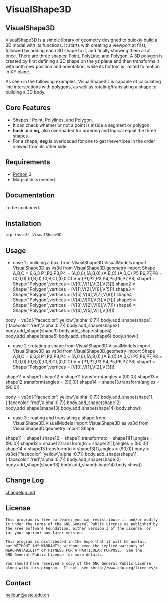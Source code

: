 # VisualShape3D

## VisualShape3D

VisualShape3D is a simple library of geometry designed to quickly build a 3D model with its functions. It starts with creating a viewport at first, followed by adding each 3D shape to it, and finally showing them all at once. There are three shapes: Point, PolyLine, and Polygon. A 3D polygon is created by first defining a 2D shape on the yz plane and then transforms it with both new position and orientation, while its bottom is limited to motion in XY plane. 

As seen in the following examples, VisualShape3D is capable of calculating line intersections with polygons, as well as rotating/translating a shape to building a 3D body.

## Core Features
* Shapes : Point, Polylines, and Polygon.
* It can check whether or not a point is inside a segment or polygon.
* __hash__ and __eq__, also overloaded for ordering and logical equal the three shapes.
* For a shape, __neg__ is overloaded for one to get thevertices in the order viewed from its other side.

## Requirements

* [Python](http://www.python.org) 3 
* Matplotlib is needed.

## Documentation

To be continued.

## Installation
```bash
pip install VisualShape3D
```

## Usage 

* case 1 : building a box.
from VisualShape3D.VisualModels import VisualShape3D as vs3d 
from VisualShape3D.geometry import Shape
A,B,C = 6,6,3 
P1,P2,P3,P4 = (A,0,0),(A,B,0),(A,B,C),(A,0,C) 
P5,P6,P7,P8 = (0,0,0),(0,B,0),(0,B,C),(0,0,C) 
V = [P1,P2,P3,P4,P5,P6,P7,P8] 
shape1 = Shape("Polygon",vertices = [V[0],V[1],V[2],V[3]]) 
shape2 = Shape("Polygon",vertices = [V[1],V[2],V[6],V[5]]) 
shape3 = Shape("Polygon",vertices = [V[5],V[4],V[7],V[6]]) 
shape4 = Shape("Polygon",vertices = [V[4],V[0],V[3],V[7]]) 
shape5 = Shape("Polygon",vertices = [V[3],V[2],V[6],V[7]]) 
shape6 = Shape("Polygon",vertices = [V[4],V[5],V[1],V[0]])

body = vs3d({'facecolor':'yellow','alpha':0.7}) 
body.add_shape(shape1,{'facecolor':'red','alpha':0.7}) 
body.add_shape(shape2) 
body.add_shape(shape3) 
body.add_shape(shape4) 
body.add_shape(shape5) 
body.add_shape(shape6) 
body.show()

* case 2 : rotating a shape 
from VisualShape3D.VisualModels import VisualShape3D as vs3d 
from VisualShape3D.geometry import Shape
A,B,C = 6,6,3 
P1,P2,P3,P4 = (A,0,0),(A,B,0),(A,B,C),(A,0,C) 
P5,P6,P7,P8 = (0,0,0),(0,B,0),(0,B,C),(0,0,C) 
V = [P1,P2,P3,P4,P5,P6,P7,P8] 
shape1 = Shape("Polygon",vertices = [V[0],V[1],V[2],V[3]])

shape11 = shape1 
shape12 = shape11.transform(angles = (90,0)) 
shape13 = shape12.transform(angles = (90,0)) 
shape14 = shape13.transform(angles = (90,0))

body = vs3d({'facecolor':'yellow','alpha':0.7}) 
body.add_shape(shape11,{'facecolor':'red','alpha':0.7}) 
body.add_shape(shape12) 
body.add_shape(shape13) 
body.add_shape(shape14) 
body.show()

* case 3 : roating and translating a shape 
from VisualShape3D.VisualModels import VisualShape3D as vs3d
from VisualShape3D.geometry import Shape

shape11 = shape1 
shape12 = shape11.transform(to = shape11[1],angles = (90,0)) 
shape13 = shape12.transform(to = shape12[1],angles = (90,0)) 
shape14 = shape13.transform(to = shape13[1],angles = (90,0))
body = vs3d({'facecolor':'yellow','alpha':0.7}) 
body.add_shape(shape11,{'facecolor':'red','alpha':0.7}) 
body.add_shape(shape12) 
body.add_shape(shape13) 
body.add_shape(shape14) 
body.show()


## Change Log

[changelog.md](changelog.md)

## License

    This program is free software: you can redistribute it and/or modify
    it under the terms of the GNU General Public License as published by
    the Free Software Foundation, either version 3 of the License, or
    (at your option) any later version.

    This program is distributed in the hope that it will be useful,
    but WITHOUT ANY WARRANTY; without even the implied warranty of
    MERCHANTABILITY or FITNESS FOR A PARTICULAR PURPOSE.  See the
    GNU General Public License for more details.

    You should have received a copy of the GNU General Public License
    along with this program.  If not, see <http://www.gnu.org/licenses/>.

## Contact
heliqun@ustc.edu.cn

